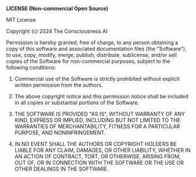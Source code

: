 **LICENSE (Non-commercial Open Source)**

MIT License

Copyright (c) 2024 The Consciousness AI

Permission is hereby granted, free of charge, to any person obtaining a copy of this software and associated documentation files (the "Software"), to use, copy, modify, merge, publish, distribute, sublicense, and/or sell copies of the Software for non-commercial purposes, subject to the following conditions:

1. Commercial use of the Software is strictly prohibited without explicit written permission from the authors.

2. The above copyright notice and this permission notice shall be included in all copies or substantial portions of the Software.

3. THE SOFTWARE IS PROVIDED "AS IS", WITHOUT WARRANTY OF ANY KIND, EXPRESS OR IMPLIED, INCLUDING BUT NOT LIMITED TO THE WARRANTIES OF MERCHANTABILITY, FITNESS FOR A PARTICULAR PURPOSE, AND NONINFRINGEMENT.

4. IN NO EVENT SHALL THE AUTHORS OR COPYRIGHT HOLDERS BE LIABLE FOR ANY CLAIM, DAMAGES, OR OTHER LIABILITY, WHETHER IN AN ACTION OF CONTRACT, TORT, OR OTHERWISE, ARISING FROM, OUT OF, OR IN CONNECTION WITH THE SOFTWARE OR THE USE OR OTHER DEALINGS IN THE SOFTWARE.
